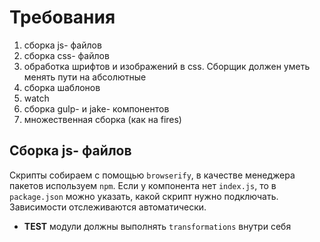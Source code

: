 # Требования

1. сборка js- файлов
1. сборка css- файлов
1. обработка шрифтов и изображений в css. Сборщик должен уметь менять пути на абсолютные
1. сборка шаблонов
1. watch
1. сборка gulp- и jake- компонентов
1. множественная сборка (как на fires)

## Сборка js- файлов

Скрипты собираем с помощью `browserify`, в качестве менеджера пакетов используем `npm`. Если у компонента нет `index.js`, то в `package.json` можно указать, какой скрипт нужно подключать. Зависимости отслеживаются автоматически.

- **TEST** модули должны выполнять `transformations` внутри себя
